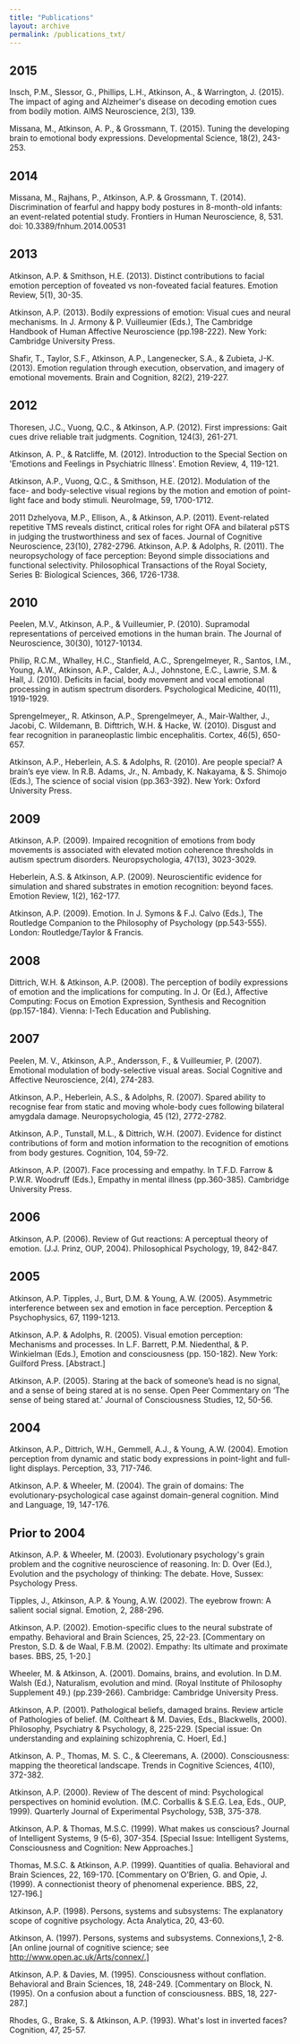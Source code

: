 ```yaml
---
title: "Publications"
layout: archive
permalink: /publications_txt/
---
```


## 2015

Insch, P.M., Slessor, G., Phillips, L.H., Atkinson, A., & Warrington, J. (2015). The impact of aging and Alzheimer's disease on decoding emotion cues from bodily motion. AIMS Neuroscience, 2(3), 139.

Missana, M., Atkinson, A. P., & Grossmann, T. (2015). Tuning the developing brain to emotional body expressions. Developmental Science, 18(2), 243-253.

## 2014
Missana, M., Rajhans, P., Atkinson, A.P. & Grossmann, T. (2014). Discrimination of fearful and happy body postures in 8-month-old infants: an event-related potential study. Frontiers in Human Neuroscience, 8, 531. doi: 10.3389/fnhum.2014.00531

## 2013
Atkinson, A.P. & Smithson, H.E. (2013). Distinct contributions to facial emotion perception of foveated vs non-foveated facial features. Emotion Review, 5(1), 30-35.

Atkinson, A.P. (2013). Bodily expressions of emotion: Visual cues and neural mechanisms. In J. Armony & P. Vuilleumier (Eds.), The Cambridge Handbook of Human Affective Neuroscience (pp.198-222). New York: Cambridge University Press.

Shafir, T., Taylor, S.F., Atkinson, A.P., Langenecker, S.A., & Zubieta, J-K. (2013). Emotion regulation through execution, observation, and imagery of emotional movements. Brain and Cognition, 82(2), 219-227.

## 2012
Thoresen, J.C., Vuong, Q.C., & Atkinson, A.P. (2012). First impressions: Gait cues drive reliable trait judgments. Cognition, 124(3), 261-271.

Atkinson, A. P., & Ratcliffe, M. (2012). Introduction to the Special Section on 'Emotions and Feelings in Psychiatric Illness'. Emotion Review, 4, 119-121.

Atkinson, A.P., Vuong, Q.C., & Smithson, H.E. (2012). Modulation of the face- and body-selective visual regions by the motion and emotion of point-light face and body stimuli. NeuroImage, 59, 1700-1712.

2011
        Dzhelyova, M.P., Ellison, A., & Atkinson, A.P. (2011). Event-related repetitive TMS reveals distinct, critical roles for right OFA and bilateral pSTS in judging the trustworthiness and sex of faces. Journal of Cognitive Neuroscience, 23(10), 2782-2796.
        Atkinson, A.P. & Adolphs, R. (2011). The neuropsychology of face perception: Beyond simple dissociations and functional selectivity. Philosophical Transactions of the Royal Society, Series B: Biological Sciences, 366, 1726-1738.

## 2010

Peelen, M.V., Atkinson, A.P., & Vuilleumier, P. (2010). Supramodal representations of perceived emotions in the human brain. The Journal of Neuroscience, 30(30), 10127-10134.

Philip, R.C.M., Whalley, H.C., Stanfield, A.C., Sprengelmeyer, R., Santos, I.M., Young, A.W., Atkinson, A.P., Calder, A.J., Johnstone, E.C., Lawrie, S.M. & Hall, J. (2010). Deficits in facial, body movement and vocal emotional processing in autism spectrum disorders. Psychological Medicine, 40(11), 1919-1929.

Sprengelmeyer,, R. Atkinson, A.P., Sprengelmeyer, A., Mair-Walther, J., Jacobi, C. Wildemann, B. Difttrich, W.H. & Hacke, W. (2010). Disgust and fear recognition in paraneoplastic limbic encephalitis. Cortex, 46(5), 650-657.
 
Atkinson, A.P., Heberlein, A.S. & Adolphs, R. (2010). Are people special? A brain’s eye view. In R.B. Adams, Jr., N. Ambady, K. Nakayama, & S. Shimojo (Eds.), The science of social vision (pp.363-392). New York: Oxford University Press.

## 2009
Atkinson, A.P. (2009). Impaired recognition of emotions from body movements is associated with elevated motion coherence thresholds in autism spectrum disorders. Neuropsychologia, 47(13), 3023-3029.

Heberlein, A.S. & Atkinson, A.P. (2009). Neuroscientific evidence for simulation and shared substrates in emotion recognition: beyond faces. Emotion Review, 1(2), 162-177.

Atkinson, A.P. (2009). Emotion. In J. Symons & F.J. Calvo (Eds.), The Routledge Companion to the Philosophy of Psychology (pp.543-555). London: Routledge/Taylor & Francis.

## 2008
Dittrich, W.H. & Atkinson, A.P. (2008). The perception of bodily expressions of emotion and the implications for computing. In J. Or (Ed.), Affective Computing: Focus on Emotion Expression, Synthesis and Recognition (pp.157-184). Vienna: I-Tech Education and Publishing.

## 2007
Peelen, M. V., Atkinson, A.P., Andersson, F., & Vuilleumier, P. (2007). Emotional modulation of body-selective visual areas. Social Cognitive and Affective Neuroscience, 2(4), 274-283.

Atkinson, A.P., Heberlein, A.S., & Adolphs, R. (2007). Spared ability to recognise fear from static and moving whole-body cues following bilateral amygdala damage. Neuropsychologia, 45 (12), 2772-2782.

Atkinson, A.P., Tunstall, M.L., & Dittrich, W.H. (2007). Evidence for distinct contributions of form and motion information to the recognition of emotions from body gestures. Cognition, 104, 59-72.

Atkinson, A.P. (2007). Face processing and empathy. In T.F.D. Farrow & P.W.R. Woodruff (Eds.), Empathy in mental illness (pp.360-385). Cambridge University Press.

## 2006
Atkinson, A.P. (2006). Review of Gut reactions: A perceptual theory of emotion. (J.J. Prinz, OUP, 2004). Philosophical Psychology, 19, 842-847.

## 2005
Atkinson, A.P. Tipples, J., Burt, D.M. & Young, A.W. (2005). Asymmetric interference between sex and emotion in face perception. Perception & Psychophysics, 67, 1199-1213.

Atkinson, A.P. & Adolphs, R. (2005). Visual emotion perception: Mechanisms and processes. In L.F. Barrett, P.M. Niedenthal, & P. Winkielman (Eds.), Emotion and consciousness (pp. 150-182). New York: Guilford Press. [Abstract.]

Atkinson, A.P. (2005). Staring at the back of someone’s head is no signal, and a sense of being stared at is no sense. Open Peer Commentary on ‘The sense of being stared at.’ Journal of Consciousness Studies, 12, 50-56.

## 2004
Atkinson, A.P., Dittrich, W.H., Gemmell, A.J., & Young, A.W. (2004). Emotion perception from dynamic and static body expressions in point-light and full-light displays. Perception, 33, 717-746.

Atkinson, A.P. & Wheeler, M. (2004). The grain of domains: The evolutionary-psychological case against domain-general cognition. Mind and Language, 19, 147-176.

## Prior to 2004
Atkinson, A.P. & Wheeler, M. (2003). Evolutionary psychology's grain problem and the cognitive neuroscience of reasoning. In: D. Over (Ed.), Evolution and the psychology of thinking: The debate. Hove, Sussex: Psychology Press.

Tipples, J., Atkinson, A.P. & Young, A.W. (2002). The eyebrow frown: A salient social signal. Emotion, 2, 288-296.

Atkinson, A.P. (2002). Emotion-specific clues to the neural substrate of empathy. Behavioral and Brain Sciences, 25, 22-23. [Commentary on Preston, S.D. & de Waal, F.B.M. (2002). Empathy: Its ultimate and proximate bases. BBS, 25, 1-20.]

Wheeler, M. & Atkinson, A. (2001). Domains, brains, and evolution. In D.M. Walsh (Ed.), Naturalism, evolution and mind. (Royal Institute of Philosophy Supplement 49.) (pp.239-266). Cambridge: Cambridge University Press.

Atkinson, A.P. (2001). Pathological beliefs, damaged brains. Review article of Pathologies of belief. (M. Coltheart & M. Davies, Eds., Blackwells, 2000). Philosophy, Psychiatry & Psychology, 8, 225-229. [Special issue: On understanding and explaining schizophrenia, C. Hoerl, Ed.]

Atkinson, A. P., Thomas, M. S. C., & Cleeremans, A. (2000). Consciousness: mapping the theoretical landscape. Trends in Cognitive Sciences, 4(10), 372-382. 

Atkinson, A.P. (2000). Review of The descent of mind: Psychological perspectives on hominid evolution. (M.C. Corballis & S.E.G. Lea, Eds., OUP, 1999). Quarterly Journal of Experimental Psychology, 53B, 375-378.

Atkinson, A.P. & Thomas, M.S.C. (1999). What makes us conscious? Journal of Intelligent Systems, 9 (5-6), 307-354. [Special Issue: Intelligent Systems, Consciousness and Cognition: New Approaches.]

Thomas, M.S.C. & Atkinson, A.P. (1999). Quantities of qualia. Behavioral and Brain Sciences, 22, 169-170. [Commentary on O'Brien, G. and Opie, J. (1999). A connectionist theory of phenomenal experience. BBS, 22, 127‑196.]

Atkinson, A.P. (1998). Persons, systems and subsystems: The explanatory scope of cognitive psychology. Acta Analytica, 20, 43-60.

Atkinson, A. (1997). Persons, systems and subsystems. Connexions,1, 2-8.  [An online journal of cognitive science; see http://www.open.ac.uk/Arts/connex/.]

Atkinson, A.P. & Davies, M. (1995). Consciousness without conflation. Behavioral and Brain Sciences, 18, 248-249. [Commentary on Block, N. (1995). On a confusion about a function of consciousness. BBS, 18, 227-287.]

Rhodes, G., Brake, S. & Atkinson, A.P. (1993). What's lost in inverted faces? Cognition, 47, 25-57.
